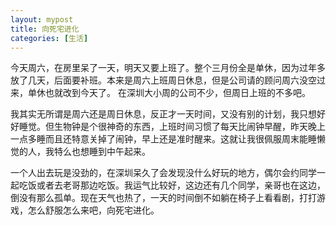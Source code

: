 ```yaml
---
layout: mypost
title: 向死宅进化
categories: [生活]
---
```


今天周六，在房里呆了一天，明天又要上班了。整个三月份全是单休，因为过年多放了几天，后面要补班。本来是周六上班周日休息，但是公司请的顾问周六没空过来，单休也就改到今天了。 在深圳大小周的公司不少，但周日上班的不多吧。



我其实无所谓是周六还是周日休息，反正才一天时间，又没有别的计划，我只想好好睡觉。但生物钟是个很神奇的东西，上班时间习惯了每天比闹钟早醒，昨天晚上一点多睡而且还特意关掉了闹钟，早上还是准时醒来。这就让我很佩服周末能睡懒觉的人，我特么也想睡到中午起来。



一个人出去玩是没劲的，在深圳呆久了会发现没什么好玩的地方，偶尔会约同学一起吃饭或者去老哥那边吃饭。我运气比较好，这边还有几个同学，亲哥也在这边，倒没有那么孤单。现在天气也热了，一天的时间倒不如躺在椅子上看看剧，打打游戏，怎么舒服怎么来吧，向死宅进化。
